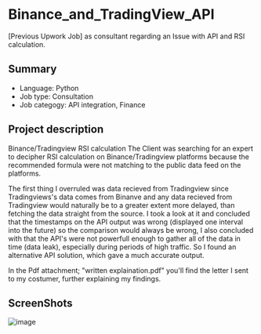 # Binance_and_TradingView_API
[Previous Upwork Job] as consultant regarding an Issue with API and RSI calculation. 


## Summary
- Language:				Python
- Job type:				Consultation 
- Job categogy:		API integration, Finance


## Project description
Binance/Tradingview RSI calculation
The Client was searching for an expert to decipher RSI calculation on Binance/Tradingview platforms because the recommended formula were not matching to the public data feed on the platforms.

The first thing I overruled was data recieved from Tradingview since Tradingviews's data comes from Binanve and any data recieved from Tradingview would naturally be to a greater extent more delayed, than fetching the data straight from the source. 
I took a look at it and concluded that the timestamps on the API output was wrong (displayed one interval into the future) so the comparison would always be wrong, I also concluded with that the API's were not powerfull enough to gather all of the data in time (data leak), especially during periods of high traffic.
So I found an alternative API solution, which gave a much accurate output.

In the Pdf attachment; "written explaination.pdf" you'll find the letter I sent to my costumer, further explaining my findings. 


## ScreenShots
![image](https://user-images.githubusercontent.com/97392841/174435658-2b6bc390-cbdc-4767-a6b0-2f33568c9e03.png)

